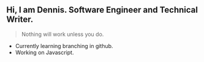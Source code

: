 ## Hi, I am Dennis. Software Engineer and Technical Writer.
> Nothing will work unless you do.

- Currently learning branching in github.
- Working on Javascript.
